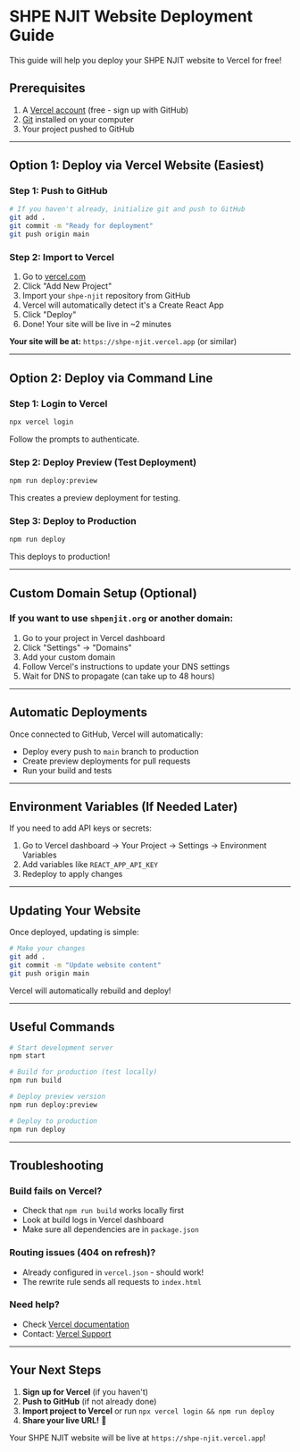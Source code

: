 # SHPE NJIT Website Deployment Guide

This guide will help you deploy your SHPE NJIT website to Vercel for free!

## Prerequisites

1. A [Vercel account](https://vercel.com/signup) (free - sign up with GitHub)
2. [Git](https://git-scm.com/) installed on your computer
3. Your project pushed to GitHub

---

## Option 1: Deploy via Vercel Website (Easiest)

### Step 1: Push to GitHub
```bash
# If you haven't already, initialize git and push to GitHub
git add .
git commit -m "Ready for deployment"
git push origin main
```

### Step 2: Import to Vercel
1. Go to [vercel.com](https://vercel.com)
2. Click "Add New Project"
3. Import your `shpe-njit` repository from GitHub
4. Vercel will automatically detect it's a Create React App
5. Click "Deploy"
6. Done! Your site will be live in ~2 minutes

**Your site will be at:** `https://shpe-njit.vercel.app` (or similar)

---

## Option 2: Deploy via Command Line

### Step 1: Login to Vercel
```bash
npx vercel login
```
Follow the prompts to authenticate.

### Step 2: Deploy Preview (Test Deployment)
```bash
npm run deploy:preview
```
This creates a preview deployment for testing.

### Step 3: Deploy to Production
```bash
npm run deploy
```
This deploys to production!

---

## Custom Domain Setup (Optional)

### If you want to use `shpenjit.org` or another domain:

1. Go to your project in Vercel dashboard
2. Click "Settings" → "Domains"
3. Add your custom domain
4. Follow Vercel's instructions to update your DNS settings
5. Wait for DNS to propagate (can take up to 48 hours)

---

## Automatic Deployments

Once connected to GitHub, Vercel will automatically:
- Deploy every push to `main` branch to production
- Create preview deployments for pull requests
- Run your build and tests

---

## Environment Variables (If Needed Later)

If you need to add API keys or secrets:

1. Go to Vercel dashboard → Your Project → Settings → Environment Variables
2. Add variables like `REACT_APP_API_KEY`
3. Redeploy to apply changes

---

## Updating Your Website

Once deployed, updating is simple:

```bash
# Make your changes
git add .
git commit -m "Update website content"
git push origin main
```

Vercel will automatically rebuild and deploy!

---

## Useful Commands

```bash
# Start development server
npm start

# Build for production (test locally)
npm run build

# Deploy preview version
npm run deploy:preview

# Deploy to production
npm run deploy
```

---

## Troubleshooting

### Build fails on Vercel?
- Check that `npm run build` works locally first
- Look at build logs in Vercel dashboard
- Make sure all dependencies are in `package.json`

### Routing issues (404 on refresh)?
- Already configured in `vercel.json` - should work!
- The rewrite rule sends all requests to `index.html`

### Need help?
- Check [Vercel documentation](https://vercel.com/docs)
- Contact: [Vercel Support](https://vercel.com/support)

---

## Your Next Steps

1. **Sign up for Vercel** (if you haven't)
2. **Push to GitHub** (if not already done)
3. **Import project to Vercel** or run `npx vercel login && npm run deploy`
4. **Share your live URL!** 🎉

Your SHPE NJIT website will be live at `https://shpe-njit.vercel.app`!
